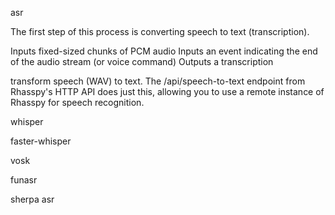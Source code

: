  asr

 The first step of this process is converting speech to text (transcription).

Inputs fixed-sized chunks of PCM audio
Inputs an event indicating the end of the audio stream (or voice command)
Outputs a transcription

 transform speech (WAV) to text. The /api/speech-to-text endpoint from Rhasspy's HTTP API does just this, allowing you to use a remote instance of Rhasspy for speech recognition.

 whisper

 faster-whisper

 vosk

 funasr

 sherpa asr

